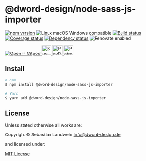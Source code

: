 <!-- TITLE/ -->
# @dword-design/node-sass-js-importer
<!-- /TITLE -->

<!-- BADGES/ -->
[![npm version](https://img.shields.io/npm/v/@dword-design/node-sass-js-importer.svg)](https://npmjs.org/package/@dword-design/node-sass-js-importer)
![Linux macOS Windows compatible](https://img.shields.io/badge/os-linux%20%7C%C2%A0macos%20%7C%C2%A0windows-blue)
[![Build status](https://github.com/dword-design/node-sass-js-importer/workflows/build/badge.svg)](https://github.com/dword-design/node-sass-js-importer/actions)
[![Coverage status](https://img.shields.io/coveralls/dword-design/node-sass-js-importer)](https://coveralls.io/github/dword-design/node-sass-js-importer)
[![Dependency status](https://img.shields.io/david/dword-design/node-sass-js-importer)](https://david-dm.org/dword-design/node-sass-js-importer)
![Renovate enabled](https://img.shields.io/badge/renovate-enabled-brightgreen)

<a href="https://gitpod.io/#https://github.com/dword-design/bar">
  <img src="https://gitpod.io/button/open-in-gitpod.svg" alt="Open in Gitpod">
</a><a href="https://www.buymeacoffee.com/dword">
  <img
    src="https://www.buymeacoffee.com/assets/img/guidelines/download-assets-sm-2.svg"
    alt="Buy Me a Coffee"
    height="32"
  >
</a><a href="https://paypal.me/SebastianLandwehr">
  <img
    src="https://dword-design.de/images/paypal.svg"
    alt="PayPal"
    height="32"
  >
</a><a href="https://www.patreon.com/dworddesign">
  <img
    src="https://dword-design.de/images/patreon.svg"
    alt="Patreon"
    height="32"
  >
</a>
<!-- /BADGES -->

<!-- DESCRIPTION/ -->

<!-- /DESCRIPTION -->

<!-- INSTALL/ -->
## Install

```bash
# npm
$ npm install @dword-design/node-sass-js-importer

# Yarn
$ yarn add @dword-design/node-sass-js-importer
```
<!-- /INSTALL -->

<!-- LICENSE/ -->
## License

Unless stated otherwise all works are:

Copyright &copy; Sebastian Landwehr <info@dword-design.de>

and licensed under:

[MIT License](https://opensource.org/licenses/MIT)
<!-- /LICENSE -->
